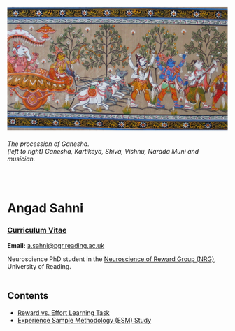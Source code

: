 <p align="center"> <img width="900" src="intro.png" alt="triumvirate"> </p>

###### *The procession of Ganesha.* <br> *(left to right) Ganesha, Kartikeya, Shiva, Vishnu, Narada Muni and musician.*
<br>

# Angad Sahni 
### [Curriculum Vitae](CV.pdf) 
**Email:** a.sahni@pgr.reading.ac.uk <br> 

Neuroscience PhD student in the [Neuroscience of Reward Group (NRG)](https://www.nrg-lab.co.uk/),<br> 
University of Reading. 
<br> <br> 

## Contents 
- [Reward vs. Effort Learning Task](task.md) <br>
- [Experience Sample Methodology (ESM) Study](esm1.md)

